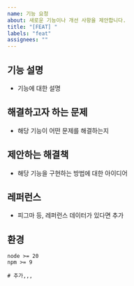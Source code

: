 ```yaml
---
name: 기능 요청
about: 새로운 기능이나 개선 사항을 제안합니다.
title: "[FEAT] "
labels: "feat"
assignees: ""
---
```


## 기능 설명

- 기능에 대한 설명

## 해결하고자 하는 문제

- 해당 기능이 어떤 문제를 해결하는지

## 제안하는 해결책

- 해당 기능을 구현하는 방법에 대한 아이디어

## 레퍼런스

- 피그마 등, 레퍼런스 데이터가 있다면 추가

## 환경

```shell
node >= 20
npm >= 9

# 추가,,,
```

